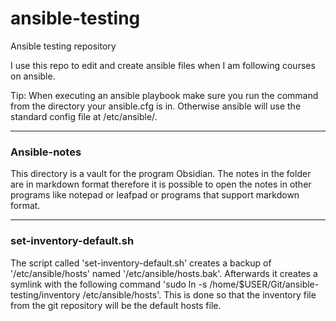 # ansible-testing
Ansible testing repository


I use this repo to edit and create ansible files when I am following courses on ansible.

Tip: 
When executing an ansible playbook make sure you run the command from the directory your ansible.cfg is in. Otherwise ansible will use the standard config file at /etc/ansible/.

-------------------------------
### Ansible-notes

This directory is a vault for the program Obsidian. The notes in the folder are in markdown format therefore it is possible to open the notes in other programs like notepad or leafpad or programs that support markdown format.

-------------------------------
### set-inventory-default.sh

The script called 'set-inventory-default.sh' creates a backup of '/etc/ansible/hosts' named '/etc/ansible/hosts.bak'. Afterwards it creates a symlink with the following command 'sudo ln -s /home/$USER/Git/ansible-testing/inventory /etc/ansible/hosts'. This is done so that the inventory file from the git repository will be the default hosts file.
